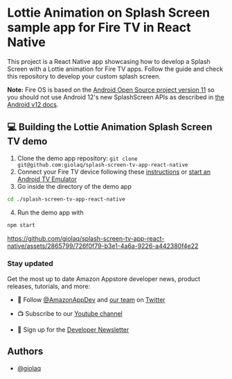 # Lottie Animation on Splash Screen sample app for Fire TV in React Native

This project is a React Native app showcasing how to develop a Splash Screen with a Lottie animation for Fire TV apps. Follow the guide and check this repository to develop your custom splash screen.

**Note:** Fire OS is based on the [Android Open Source project version 11](https://source.android.com/docs/setup/about/android-11-release) so you should not use Android 12's new SplashScreen APIs as described in [the Android v12 docs](https://developer.android.com/develop/ui/views/launch/splash-screen).


## 💻 Building the Lottie Animation Splash Screen TV demo

1. Clone the demo app repository:
`git clone git@github.com:giolaq/splash-screen-tv-app-react-native`
2. Connect your Fire TV device following these [instructions](https://developer.amazon.com/docs/fire-tv/connecting-adb-to-device.html) or [start an Android TV Emulator](https://developer.android.com/training/tv/start/start#run-on-a-virtual-device)
3. Go inside the directory of the demo app
```sh
cd ./splash-screen-tv-app-react-native
```
4. Run the demo app with
```sh
npm start
```



https://github.com/giolaq/splash-screen-tv-app-react-native/assets/2865799/726f0f79-b3e1-4a6a-9226-a442380f4e22


### Stay updated
Get the most up to date Amazon Appstore developer news, product releases, tutorials, and more:

* 📣 Follow [@AmazonAppDev](https://twitter.com/AmazonAppDev) and [our team](https://twitter.com/i/lists/1580293569897984000) on [Twitter](https://twitter.com/AmazonAppDev)

* 📺 Subscribe to our [Youtube channel](https://www.youtube.com/amazonappstoredevelopers)

* 📧 Sign up for the [Developer Newsletter](https://m.amazonappservices.com/devto-newsletter-subscribe)



## Authors

- [@giolaq](https://twitter.com/giolaq)
